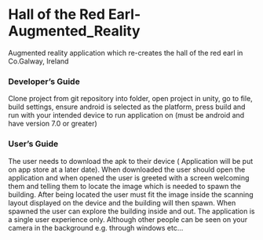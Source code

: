 # Hall of the Red Earl-Augmented_Reality
Augmented reality application which re-creates the hall of the red earl in Co.Galway, Ireland

### Developer’s Guide 
Clone project from git repository into folder, open project in unity, go to file, build settings, ensure android is selected as the platform, press build and run with your intended device to run application on (must be android and have version 7.0 or greater) 

### User’s Guide
The user needs to download the apk to their device ( Application will be put on app store at a later date). When downloaded the user should open the application and when opened the user is greeted with a screen welcoming them and telling them to locate the image which is needed to spawn the building. After being located the user must fit the image inside the scanning layout displayed on the device and the building will then spawn. When spawned the user can explore the building inside and out. The application is a single user experience only. Although other people can be seen on your camera in the background e.g. through windows etc...
